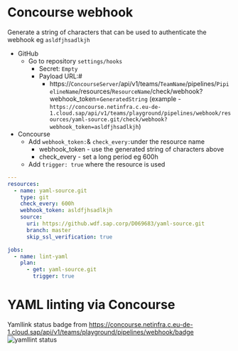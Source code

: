 # Concourse webhook
Generate a string of characters that can be used to authenticate the webhook eg `asldfjhsadlkjh`
- GitHub
  - Go to repository `settings/hooks`
    - Secret: `Empty`
    - Payload URL:#
      - https://`ConcourseServer`/api/v1/teams/`TeamName`/pipelines/`PipielineName`/resources/`ResourceName`/check/webhook?webhook_token=`GeneratedString` (example - `https://concourse.netinfra.c.eu-de-1.cloud.sap/api/v1/teams/playground/pipelines/webhook/resources/yaml-source.git/check/webhook?webhook_token=asldfjhsadlkjh`)
- Concourse
  - Add `webhook_token:`& `check_every:`under the resource name
    - webhook_token - use the generated string of characters above
    - check_every - set a long period eg 600h
  - Add `trigger: true` where the resource is used

```YAML
---
resources:
  - name: yaml-source.git
    type: git
    check_every: 600h
    webhook_token: asldfjhsadlkjh
    source:
      uri: https://github.wdf.sap.corp/D069683/yaml-source.git
      branch: master
      skip_ssl_verification: true

jobs:
  - name: lint-yaml
    plan:
      - get: yaml-source.git
        trigger: true
```

# YAML linting via Concourse

Yamllink status badge from https://concourse.netinfra.c.eu-de-1.cloud.sap/api/v1/teams/playground/pipelines/webhook/badge
![yamllint status](https://concourse.netinfra.c.eu-de-1.cloud.sap/api/v1/teams/playground/pipelines/webhook/badge)